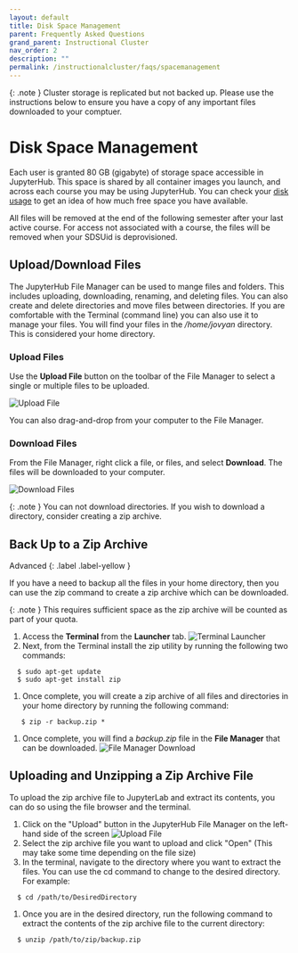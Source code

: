 ```yaml
---
layout: default
title: Disk Space Management
parent: Frequently Asked Questions
grand_parent: Instructional Cluster
nav_order: 2
description: ""
permalink: /instructionalcluster/faqs/spacemanagement
---
```


{: .note } Cluster storage is replicated but not backed up. Please use the instructions below to ensure you have a copy of any important files downloaded to your comptuer.

# Disk Space Management

Each user is granted 80 GB (gigabyte) of storage space accessible in JupyterHub. This space is shared by all container images you launch, and across each course you may be using JupyterHub. You can check your [disk usage](/instructionalcluster/faqs/diskquota) to get an idea of how much free space you have available.

All files will be removed at the end of the following semester after your last active course. For access not associated with a course, the files will be removed when your SDSUid is deprovisioned.

## Upload/Download Files

The JupyterHub File Manager can be used to mange files and folders. This includes uploading, downloading, renaming, and deleting files. You can also create and delete directories and move files between directories. If you are comfortable with the Terminal (command line) you can also use it to manage your files. You will find your files in the */home/jovyan* directory. This is considered your home directory.

### Upload Files

Use the **Upload File** button on the toolbar of the File Manager to select a single or multiple files to be uploaded.

![Upload File](/images/instructionalcluster/faq-space3.png)

You can also drag-and-drop from your computer to the File Manager.

### Download Files

From the File Manager, right click a file, or files, and select **Download**. The files will be downloaded to your computer. 

![Download Files](/images/instructionalcluster/faq-space4.png)

{: .note }
You can not download directories. If you wish to download a directory, consider creating a zip archive.

## Back Up to a Zip Archive

Advanced
{: .label .label-yellow }

If you have a need to backup all the files in your home directory, then you can use the zip command to create a zip archive which can be downloaded.

{: .note }
This requires sufficient space as the zip archive will be counted as part of your quota.

1. Access the **Terminal** from the **Launcher** tab.
![Terminal Launcher](/images/instructionalcluster/faq-space1.png)
1. Next, from the Terminal install the zip utility by running the following two commands:
```
  $ sudo apt-get update
  $ sudo apt-get install zip
```
1. Once complete, you will create a zip archive of all files and directories in your home directory by running the following command:
```
   $ zip -r backup.zip *
```
1. Once complete, you will find a *backup.zip* file in the **File Manager** that can be downloaded.
![File Manager Download](/images/instructionalcluster/faq-space5.png)

## Uploading and Unzipping a Zip Archive File

To upload the zip archive file to JupyterLab and extract its contents, you can do so using the file browser and the terminal.

1. Click on the "Upload" button in the JupyterHub File Manager on the left-hand side of the screen
![Upload File](/images/instructionalcluster/faq-space3.png)
1. Select the zip archive file you want to upload and click "Open" (This may take some time depending on the file size)
1. In the terminal, navigate to the directory where you want to extract the files. You can use the cd command to change to the desired directory. For example: 
```
  $ cd /path/to/DesiredDirectory
```
1. Once you are in the desired directory, run the following command to extract the contents of the zip archive file to the current directory: 
```
  $ unzip /path/to/zip/backup.zip
```
